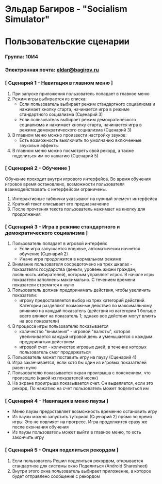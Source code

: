 # Эльдар Багиров - "Socialism Simulator"
# Пользовательские сценарии

### Группа: 10И4
### Электронная почта: eldar@bagirov.ru


### [ Сценарий 1 - Навигация в главном меню ]

1. При запуске приложения пользователь попадает в главное меню
1. Режим игры выбирается из списка:
	* Если пользователь выбирает режим стандартного социализма и нажимает кнопку старта, начинается игра в режиме стандартного социализма (Сценарий 3)
	* Если пользователь выбирает режим демократического социализма и нажимает кнопку старта, начинается игра в режиме демократического социализма (Сценарий 3)
1. В главном меню можно произвести настройку звуков:
	* Есть возможность выключить по умолчанию включенные звуковые эффекты
1. В главном меню можно посмотреть свой рекорд, а также поделиться им по нажатию (Сценарий 5)

### [ Сценарий 2 - Обучение ]

Обучение проходит внутри игрового интерфейса. Во время обучения игровое время остановлено, возможности пользователя взаимодействовать с интерфейсом ограничены.
1. Интерактивные таблички указывают на нужный элемент интерфейса
1. Краткий текст описывает его предназначение
1. После прочтения текста пользователь нажимает на кнопку для продолжения

### [ Сценарий 3 - Игра в режиме стандартного и демократического социализма ]

1. Пользователь попадает в игровой интерфейс
	* Если игра запускается впервые, автоматически начнется обучение (Сценарий 2)
	* Иначе игра продолжится в нормальном режиме
1. Внимание пользователя сосредоточено на трех шкалах - показателях государства (деньги, уровень жизни граждан, лояльность избирателей), которым управляет игрок. В начале игры показатели заполнены максимально. С течением времени показатели стремятся к нулю
1. Пользователь должен предпринимать действия, чтобы увеличить показатели:
	- игроку предоставляется выбор из трех категорий действий. Категории разделяют возможные действия по максимальному влиянию на каждый показатель (действия из категории 1 больше всего влияют на показатель 1; однако все действия могут влиять на все показатели)
1. В процессе игры пользователю показывается
	- количество "внимания" - игровой "валюты", которая увеличивается каждый игровой день и уменьшается с каждым предпринятым действием
	- игровой счет - количество игровых дней, в течение которых пользователь смог продержаться
1. Пользователь может поставить игру на паузу (Сценарий 4)
1. Игра заканчивается, если хотя бы один из игровых показателей равен нулю
1. Пользователю показывается экран проигрыша с пояснением, что произошло (какой из показателей иссяк)
1. На экране проигрыша показывается счет. Он выделяется, если это рекорд. По нажатию на счет пользователь может поделиться им

### [ Сценарий 4 - Навигация в меню паузы ]

- Меню паузы предоставляет возможность временно остановить игру
- Из паузы можно запустить туториал (Сценарий 2) прямо во время игры. Это не повлияет на прогресс. Игра продолжится сразу же после окончания обучения
- Из паузы пользователь может выйти в главное меню, то есть закончить игру

### [ Сценарий 5 - Опция поделиться рекордом ]

1. Если пользователь Решил поделиться рекордом, открывается стандартное для системы окно Поделиться (Android Sharesheet)
1. Внутри этого окна пользователь выбирает приложение, в которое будет отправлено сообщение с рекордом

